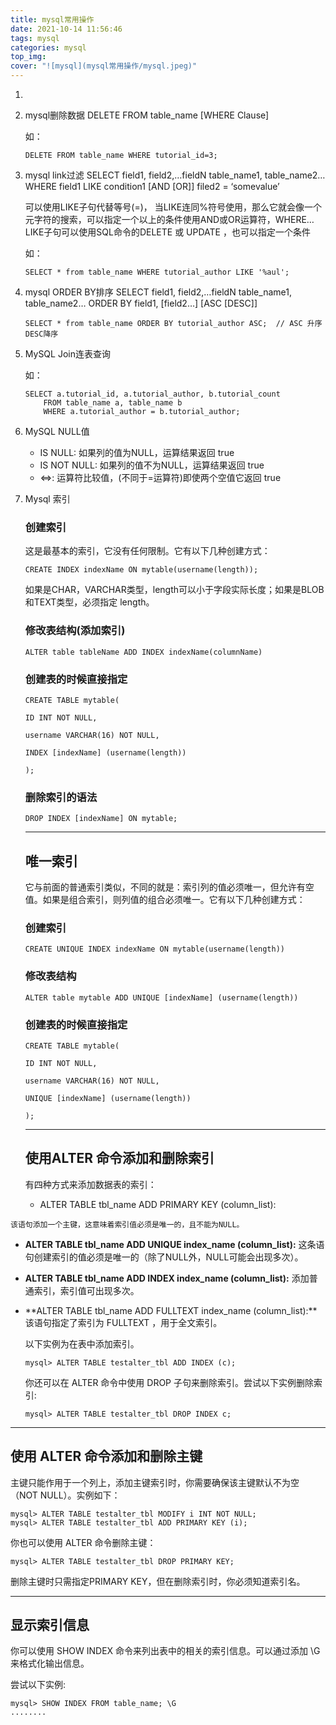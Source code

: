 ```yaml
---
title: mysql常用操作
date: 2021-10-14 11:56:46
tags: mysql
categories: mysql
top_img: 
cover: "![mysql](mysql常用操作/mysql.jpeg)"
---
```




1. ```
   
   ```

2. mysql删除数据 DELETE FROM table_name [WHERE Clause]

   如：

   ```
   DELETE FROM table_name WHERE tutorial_id=3;
   ```

1. mysql link过滤 SELECT field1, field2,…fieldN table_name1, table_name2…WHERE field1 LIKE condition1 [AND [OR]] filed2 = ‘somevalue’

   可以使用LIKE子句代替等号(=)， 当LIKE连同%符号使用，那么它就会像一个元字符的搜索，可以指定一个以上的条件使用AND或OR运算符，WHERE… LIKE子句可以使用SQL命令的DELETE 或 UPDATE ，也可以指定一个条件

   如：

   ```
   SELECT * from table_name WHERE tutorial_author LIKE '%aul';
   ```

1. mysql ORDER BY排序 SELECT field1, field2,…fieldN table_name1, table_name2… ORDER BY field1, [field2…] [ASC [DESC]]

   ```
   SELECT * from table_name ORDER BY tutorial_author ASC;  // ASC 升序    DESC降序
   ```

1. MySQL Join连表查询

   如：

   ```
   SELECT a.tutorial_id, a.tutorial_author, b.tutorial_count
       FROM table_name a, table_name b
       WHERE a.tutorial_author = b.tutorial_author;
   ```

1. MySQL NULL值
   - IS NULL: 如果列的值为NULL，运算结果返回 true
   - IS NOT NULL: 如果列的值不为NULL，运算结果返回 true
   - <=>: 运算符比较值，(不同于=运算符)即使两个空值它返回 true

1. Mysql 索引

   ### 创建索引

   这是最基本的索引，它没有任何限制。它有以下几种创建方式：

   ```
   CREATE INDEX indexName ON mytable(username(length)); 
   ```

   如果是CHAR，VARCHAR类型，length可以小于字段实际长度；如果是BLOB和TEXT类型，必须指定 length。

   ### 修改表结构(添加索引)

   ```
   ALTER table tableName ADD INDEX indexName(columnName)
   ```

   ### 创建表的时候直接指定

   ```
   CREATE TABLE mytable(  
    
   ID INT NOT NULL,   
    
   username VARCHAR(16) NOT NULL,  
    
   INDEX [indexName] (username(length))  
    
   );  
   ```

   ### 删除索引的语法

   ```
   DROP INDEX [indexName] ON mytable; 
   ```

   ------

   ## 唯一索引

   它与前面的普通索引类似，不同的就是：索引列的值必须唯一，但允许有空值。如果是组合索引，则列值的组合必须唯一。它有以下几种创建方式：

   ### 创建索引

   ```
   CREATE UNIQUE INDEX indexName ON mytable(username(length)) 
   ```

   ### 修改表结构

   ```
   ALTER table mytable ADD UNIQUE [indexName] (username(length))
   ```

   ### 创建表的时候直接指定

   ```
   CREATE TABLE mytable(  
    
   ID INT NOT NULL,   
    
   username VARCHAR(16) NOT NULL,  
    
   UNIQUE [indexName] (username(length))  
    
   );  
   ```

   ------

   ## 使用ALTER 命令添加和删除索引

   有四种方式来添加数据表的索引：

   - ALTER TABLE tbl_name ADD PRIMARY KEY (column_list):

```
该语句添加一个主键，这意味着索引值必须是唯一的，且不能为NULL。
```

- **ALTER TABLE tbl_name ADD UNIQUE index_name (column_list):** 这条语句创建索引的值必须是唯一的（除了NULL外，NULL可能会出现多次）。

- **ALTER TABLE tbl_name ADD INDEX index_name (column_list):** 添加普通索引，索引值可出现多次。

- **ALTER TABLE tbl_name ADD FULLTEXT index_name (column_list):**该语句指定了索引为 FULLTEXT ，用于全文索引。

  以下实例为在表中添加索引。

  ```
  mysql> ALTER TABLE testalter_tbl ADD INDEX (c);
  ```

  你还可以在 ALTER 命令中使用 DROP 子句来删除索引。尝试以下实例删除索引:

  ```
  mysql> ALTER TABLE testalter_tbl DROP INDEX c;
  ```

------

## 使用 ALTER 命令添加和删除主键

主键只能作用于一个列上，添加主键索引时，你需要确保该主键默认不为空（NOT NULL）。实例如下：

```
mysql> ALTER TABLE testalter_tbl MODIFY i INT NOT NULL;
mysql> ALTER TABLE testalter_tbl ADD PRIMARY KEY (i);
```

你也可以使用 ALTER 命令删除主键：

```
mysql> ALTER TABLE testalter_tbl DROP PRIMARY KEY;
```

删除主键时只需指定PRIMARY KEY，但在删除索引时，你必须知道索引名。

------

## 显示索引信息

你可以使用 SHOW INDEX 命令来列出表中的相关的索引信息。可以通过添加 \G 来格式化输出信息。

尝试以下实例:

```
mysql> SHOW INDEX FROM table_name; \G
........
```

